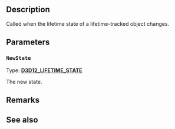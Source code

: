## Description

Called when the lifetime state of a lifetime-tracked object changes.

## Parameters

### `NewState`

Type: **[D3D12_LIFETIME_STATE](https://learn.microsoft.com/windows/win32/api/d3d12/ne-d3d12-d3d12_lifetime_state)**

The new state.

## Remarks

## See also